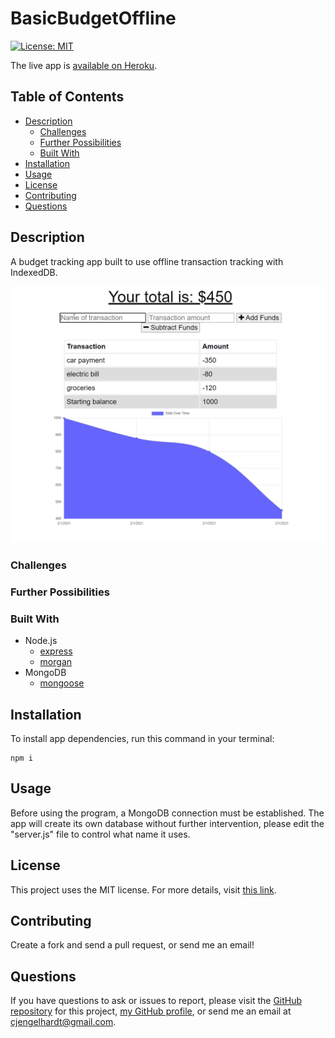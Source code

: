 # BasicBudgetOffline

[![License: MIT](https://img.shields.io/badge/License-MIT-yellow.svg)](https://opensource.org/licenses/MIT)

The live app is [available on Heroku](https://mysterious-thicket-53034.herokuapp.com/).

## Table of Contents
* [Description](#Description)
  * [Challenges](#Challenges)
  * [Further Possibilities](#Further-Possibilities)
  * [Built With](#built-with)
* [Installation](#Installation)
* [Usage](#Usage)
* [License](#License)
* [Contributing](#Contributing)
* [Questions](#Questions)

## Description
A budget tracking app built to use offline transaction tracking with IndexedDB.

[![Project Screenshot](./OfflineBudget.gif)](https://mysterious-thicket-53034.herokuapp.com/)



### Challenges


### Further Possibilities


### Built With

* Node.js
    * [express](https://www.npmjs.com/package/express)
    * [morgan](https://www.npmjs.com/package/morgan)
* MongoDB
    * [mongoose](https://www.npmjs.com/package/mongoose)

## Installation
To install app dependencies, run this command in your terminal:
```
npm i
```

## Usage
Before using the program, a MongoDB connection must be established. The app will create its own database without further intervention, please edit the "server.js" file to control what name it uses.

## License
This project uses the MIT license. For more details, visit [this link](https://choosealicense.com/licenses/mit/).

## Contributing
Create a fork and send a pull request, or send me an email!

## Questions
If you have questions to ask or issues to report, please visit the [GitHub repository](https://github.com/ziieng/BasicBudgetOffline) for this project, [my GitHub profile](https://github.com/ziieng), or send me an email at cjengelhardt@gmail.com.